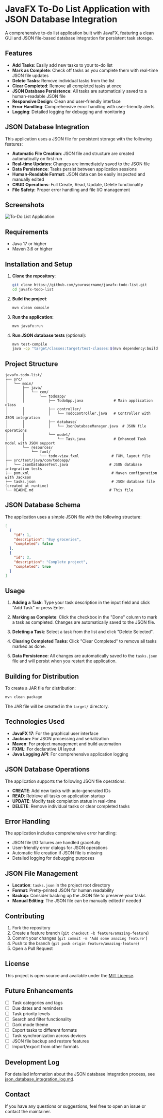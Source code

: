 # JavaFX To-Do List Application with JSON Database Integration

A comprehensive to-do list application built with JavaFX, featuring a clean GUI and JSON file-based database integration for persistent task storage.

## Features

- **Add Tasks**: Easily add new tasks to your to-do list
- **Mark as Complete**: Check off tasks as you complete them with real-time JSON file updates
- **Delete Tasks**: Remove individual tasks from the list
- **Clear Completed**: Remove all completed tasks at once
- **JSON Database Persistence**: All tasks are automatically saved to a human-readable JSON file
- **Responsive Design**: Clean and user-friendly interface
- **Error Handling**: Comprehensive error handling with user-friendly alerts
- **Logging**: Detailed logging for debugging and monitoring

## JSON Database Integration

This application uses a JSON file for persistent storage with the following features:
- **Automatic File Creation**: JSON file and structure are created automatically on first run
- **Real-time Updates**: Changes are immediately saved to the JSON file
- **Data Persistence**: Tasks persist between application sessions
- **Human-Readable Format**: JSON data can be easily inspected and manually edited
- **CRUD Operations**: Full Create, Read, Update, Delete functionality
- **File Safety**: Proper error handling and file I/O management

## Screenshots

![To-Do List Application](screenshot.png)

## Requirements

- Java 17 or higher
- Maven 3.6 or higher

## Installation and Setup

1. **Clone the repository**:
   ```bash
   git clone https://github.com/yourusername/javafx-todo-list.git
   cd javafx-todo-list
   ```

2. **Build the project**:
   ```bash
   mvn clean compile
   ```

3. **Run the application**:
   ```bash
   mvn javafx:run
   ```

4. **Run JSON database tests** (optional):
   ```bash
   mvn test-compile
   java -cp "target/classes:target/test-classes:$(mvn dependency:build-classpath -Dmdep.outputFile=/dev/stdout -q)" com.todoapp.JsonDatabaseTest
   ```

## Project Structure

```
javafx-todo-list/
├── src/
│   └── main/
│       ├── java/
│       │   └── com/
│       │       └── todoapp/
│       │           ├── TodoApp.java              # Main application class
│       │           ├── controller/
│       │           │   └── TodoController.java   # Controller with JSON integration
│       │           ├── database/
│       │           │   └── JsonDatabaseManager.java  # JSON file operations
│       │           └── model/
│       │               └── Task.java             # Enhanced Task model with JSON support
│       └── resources/
│           └── fxml/
│               └── todo-view.fxml               # FXML layout file
├── src/test/java/com/todoapp/
│   └── JsonDatabaseTest.java                   # JSON database integration tests
├── pom.xml                                      # Maven configuration with Jackson
├── tasks.json                                   # JSON database file (created at runtime)
└── README.md                                   # This file
```

## JSON Database Schema

The application uses a simple JSON file with the following structure:

```json
[
  {
    "id": 1,
    "description": "Buy groceries",
    "completed": false
  },
  {
    "id": 2,
    "description": "Complete project",
    "completed": true
  }
]
```

## Usage

1. **Adding a Task**: Type your task description in the input field and click "Add Task" or press Enter.

2. **Marking as Complete**: Click the checkbox in the "Done" column to mark a task as completed. Changes are automatically saved to the JSON file.

3. **Deleting a Task**: Select a task from the list and click "Delete Selected".

4. **Clearing Completed Tasks**: Click "Clear Completed" to remove all tasks marked as done.

5. **Data Persistence**: All changes are automatically saved to the `tasks.json` file and will persist when you restart the application.

## Building for Distribution

To create a JAR file for distribution:

```bash
mvn clean package
```

The JAR file will be created in the `target/` directory.

## Technologies Used

- **JavaFX 17**: For the graphical user interface
- **Jackson**: For JSON processing and serialization
- **Maven**: For project management and build automation
- **FXML**: For declarative UI layout
- **Java Logging API**: For comprehensive application logging

## JSON Database Operations

The application supports the following JSON file operations:
- **CREATE**: Add new tasks with auto-generated IDs
- **READ**: Retrieve all tasks on application startup
- **UPDATE**: Modify task completion status in real-time
- **DELETE**: Remove individual tasks or clear completed tasks

## Error Handling

The application includes comprehensive error handling:
- JSON file I/O failures are handled gracefully
- User-friendly error dialogs for JSON operations
- Automatic file creation if JSON file is missing
- Detailed logging for debugging purposes

## JSON File Management

- **Location**: `tasks.json` in the project root directory
- **Format**: Pretty-printed JSON for human readability
- **Backup**: Consider backing up the JSON file to preserve your tasks
- **Manual Editing**: The JSON file can be manually edited if needed

## Contributing

1. Fork the repository
2. Create a feature branch (`git checkout -b feature/amazing-feature`)
3. Commit your changes (`git commit -m 'Add some amazing feature'`)
4. Push to the branch (`git push origin feature/amazing-feature`)
5. Open a Pull Request

## License

This project is open source and available under the [MIT License](LICENSE).

## Future Enhancements

- [ ] Task categories and tags
- [ ] Due dates and reminders
- [ ] Task priority levels
- [ ] Search and filter functionality
- [ ] Dark mode theme
- [ ] Export tasks to different formats
- [ ] Task synchronization across devices
- [ ] JSON file backup and restore features
- [ ] Import/export from other formats

## Development Log

For detailed information about the JSON database integration process, see [json_database_integration_log.md](json_database_integration_log.md).

## Contact

If you have any questions or suggestions, feel free to open an issue or contact the maintainer.

